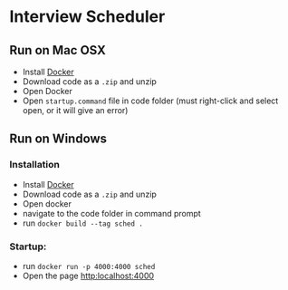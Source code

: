 # Interview Scheduler

## Run on Mac OSX
* Install [Docker](https://www.docker.com/)
* Download code as a `.zip` and unzip
* Open Docker
* Open `startup.command` file in code folder (must right-click and select open, or it will give an error)

## Run on Windows 

### Installation
* Install [Docker](https://www.docker.com/)
* Download code as a `.zip` and unzip
* Open docker
* navigate to the code folder in command prompt
* run `docker build --tag sched .`

### Startup:
* run `docker run -p 4000:4000 sched`
* Open the page [http:localhost:4000](http:localhost:4000)

